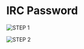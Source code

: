 # IRC Password

![STEP 1](https://github.com/kasu-ga/shirayukii/blob/main/docs/assets/irc-password/0.png)

![STEP 2](https://github.com/kasu-ga/shirayukii/blob/main/docs/assets/irc-password/1.png)
